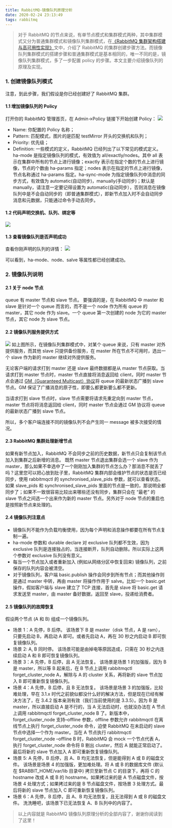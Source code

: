 ```yaml
---
title: RabbitMQ-镜像队列原理分析
date: 2020-02-24 23:13:49
tags: rabbitmq
---
```


> 对于 RabbitMQ 的节点来说，有单节点模式和集群模式两种，其中集群模式又分为普通集群模式和镜像队列集群模式，在[《RabbitMQ 集群架构搭建与高可用性实现》](http://zhaoyh.com.cn/2018/06/19/RabbitMQ%E9%9B%86%E7%BE%A4%E6%9E%B6%E6%9E%84%E6%90%AD%E5%BB%BA%E4%B8%8E%E9%AB%98%E5%8F%AF%E7%94%A8%E6%80%A7%E5%AE%9E%E7%8E%B0/)文中，介绍了 RabbitMQ 的集群创建步骤方法。而镜像队列集群模式的搭建步骤和普通集群模式是基本相同的，唯一不同的是，镜像队列集群模式，多了一步配置 policy 的步骤。本文主要介绍镜像队列的原理及实现。

<!-- more -->

### [](#1-创建镜像队列模式 "1. 创建镜像队列模式")1. 创建镜像队列模式

注意，到此步骤，我们假设是你已经创建好了 RabbitMQ 集群。

#### [](#1-1-增加镜像队列的Policy "1.1 增加镜像队列的Policy")1.1 增加镜像队列的 Policy

打开你的 RabbitMQ 管理首页，在 Admin->Policy 链接下开始创建 Policy：
[![](https://static.zhaoyh.com.cn/c8da13d3fbaa47b5844a4ac56af47781_c5de9157ed768845456377a66e6fbc45.jpg)](https://static.zhaoyh.com.cn/c8da13d3fbaa47b5844a4ac56af47781_c5de9157ed768845456377a66e6fbc45.jpg)

*   Name: 你配置的 Policy 名称；
*   Pattern: 匹配模式，图片的是匹配 testMirror 开头的交换机和队列；
*   Priority: 优先级；
*   Definition: 一些模式的定义，RabbitMQ 已经列出了以下常见的模式定义。ha-mode 是指定镜像队列的模式，有效值为 all/exactly/nodes。其中 all 表示在集群中所有的节点上进行镜像；exactly 表示在指定个数的节点上进行镜像，节点的个数由 ha-params 指定；nodes 表示在指定的节点上进行镜像，节点名称通过 ha-params 指定。ha-sync-mode 为指定镜像队列中消息的同步方式，有效值为 automatic(自动同步)，manually(手动同步)；默认是 manually，请注意一定要记得设置为 automatic(自动同步），否则消息在镜像队列中是不会自动同步的（即普通集群模式），即新节点加入时不会自动同步消息和元数据，只能通过命令手动去同步。

#### [](#1-2-代码声明交换机、队列、绑定等 "1.2 代码声明交换机、队列、绑定等")1.2 代码声明交换机、队列、绑定等

[![](https://static.zhaoyh.com.cn/8a7a7e951fea4019983a57856b4752f1_944a5ca5fac00d7fae903c92067edb80.jpg)](https://static.zhaoyh.com.cn/8a7a7e951fea4019983a57856b4752f1_944a5ca5fac00d7fae903c92067edb80.jpg)

#### [](#1-3-查看镜像队列是否声明成功 "1.3 查看镜像队列是否声明成功")1.3 查看镜像队列是否声明成功

查看你刚声明的队列的详情：
[![](https://static.zhaoyh.com.cn/1512df3b3bb543f792054123675fdc25_e9cd11bbf4b48504efae222dbff4c0c4.jpg)](https://static.zhaoyh.com.cn/1512df3b3bb543f792054123675fdc25_e9cd11bbf4b48504efae222dbff4c0c4.jpg)

可以看到，ha-mode、node、salve 等属性都已经创建成功。

### [](#2-镜像队列说明 "2. 镜像队列说明")2. 镜像队列说明

#### [](#2-1-关于node节点 "2.1 关于node节点")2.1 关于 node 节点

queue 有 master 节点和 slave 节点。 要强调的是，在 RabbitMQ 中 master 和 slave 是针对一个 queue 而言的，而不是一个 node 作为所有 queue 的 master，其它 node 作为 slave。一个 queue 第一次创建的 node 为它的 master 节点，其它 node 为 slave 节点。

#### [](#2-2-镜像队列服务提供方式 "2.2 镜像队列服务提供方式")2.2 镜像队列服务提供方式

[![](https://static.zhaoyh.com.cn/1539701465336.jpg)](https://static.zhaoyh.com.cn/1539701465336.jpg)
如上图所示，在镜像队列集群模式中，对某个 queue 来说，只有 master 对外提供服务，而其他 slave 只提供备份服务，在 master 所在节点不可用时，选出一个 slave 作为新的 master 继续对外提供服务。

无论客户端的请求打到 master 还是 slave 最终数据都是从 master 节点获取。当请求打到 master 节点时，master 节点直接将消息返回给 client，同时 master 节点会通过 [GM（Guaranteed Multicast）协议](https://en.wikipedia.org/wiki/Reliable_multicast)将 queue 的最新状态广播到 slave 节点。GM 保证了广播消息的原子性，即要么都更新要么都不更新。

当请求打到 slave 节点时，slave 节点需要将请求先重定向到 master 节点，master 节点将将消息返回给 client，同时 master 节点会通过 GM 协议将 queue 的最新状态广播到 slave 节点。

所以，多个客户端连接不同的镜像队列不会产生同一 message 被多次接受的情况。

#### [](#2-3-RabbitMQ集群处理新增节点 "2.3 RabbitMQ集群处理新增节点")2.3 RabbitMQ 集群处理新增节点

如果有新节点加入，RabbitMQ 不会同步之前的历史数据，新节点只会复制该节点加入到集群之后新增的消息。
既然 master 节点退出集群会选一个 slave 作为 master，那么如果不幸选中了一个刚刚加入集群的节点怎么办？那消息不就丢了吗？这里您可以把心放到肚子里，RabbitMQ 集群内部会维护节点的状态是否已经同步，使用 rabbitmqctl 的 synchronised_slave_pids 参数，就可以查看状态。如果 slave_pids 和 synchronised_slave_pids 里面的节点是一致的，那说明全都同步了；如果不一致很容易比较出来哪些还没有同步，集群只会在 “最老” 的 slave 节点之间选一个出来作为新的 master 节点。另外对于 node 节点的重启也是按照新节点来处理的。

#### [](#2-4-镜像队列注意点 "2.4 镜像队列注意点")2.4 镜像队列注意点

*   镜像队列不能作为负载均衡使用，因为每个声明和消息操作都要在所有节点复制一遍。
*   ha-mode 参数和 durable declare 对 exclusive 队列都不生效，因为 exclusive 队列是连接独占的，当连接断开，队列自动删除。所以实际上这两个参数对 exclusive 队列没有意义。
*   每当一个节点加入或者重新加入 (例如从网络分区中恢复回来) 镜像队列，之前保存的队列内容会被清空。
*   对于镜像队列，客户端 basic.publish 操作会同步到所有节点；而其他操作则是通过 master 中转，再由 master 将操作作用于 salve。比如一个 basic.get 操作，假如客户端与 slave 建立了 TCP 连接，首先是 slave 将 basic.get 请求发送至 master，由 master 备好数据，返回至 slave，投递给消费者。

#### [](#2-5-镜像队列的故障恢复 "2.5 镜像队列的故障恢复")2.5 镜像队列的故障恢复

假设两个节点 (A 和 B) 组成一个镜像队列。

*   场景 1：A 先停，B 后停。 该场景下 B 是 master（disk 节点，A 是 ram），只要先启动 B，再启动 A 即可。或者先启动 A，再在 30 秒之内启动 B 即可恢复镜像队列。
*   场景 2: A, B 同时停。 该场景可能是由掉电等原因造成，只需在 30 秒之内连续启动 A 和 B 即可恢复镜像队列。
*   场景 3：A 先停，B 后停，且 A 无法恢复。 该场景是场景 1 的加强版，因为 B 是 master，所以等 B 起来后，在 B 节点上调用 rabbitmqctl forget_cluster_node A，解除与 A 的 cluster 关系，再将新的 slave 节点加入 B 即可重新恢复镜像队列。
*   场景 4：A 先停，B 后停，且 B 无法恢复。 该场景是场景 3 的加强版，比较难处理，早在 3.1.x 时代之前貌似都没什么好的解决方法，但是现在已经有解决方法了，在 3.4.2 版本亲测有效（我们当前使用的是 3.3.5）。因为 B 是 master，所以直接启动 A 是不行的，当 A 无法启动时，也就没办法在 A 节点上调用 rabbitmqctl forget_cluster_node B 了。新版本中，forget_cluster_node 支持–offline 参数，offline 参数允许 rabbitmqctl 在离线节点上执行 forget_cluster_node 命令，迫使 RabbitMQ 在未启动的 slave 节点中选择一个作为 master。当在 A 节点执行 rabbitmqctl forget_cluster_node –offline B 时，RabbitMQ 会 mock 一个节点代表 A，执行 forget_cluster_node 命令将 B 剔出 cluster，然后 A 就能正常启动了。最后将新的 slave 节点加入 A 即可重新恢复镜像队列。
*   场景 5: A 先停，B 后停，且 A、B 均无法恢复，但是能得到 A 或 B 的磁盘文件。 该场景是场景 4 的加强版，更加难处理。将 A 或 B 的数据库文件 (默认在 $RABBIT_HOME/var/lib 目录中) 拷贝至新节点 C 的目录下，再将 C 的 hostname 改成 A 或 B 的 hostname。如果拷过来的是 A 节点磁盘文件，按场景 4 处理方式；如果拷过来的是 B 节点磁盘文件，按场景 3 处理方式。最后将新的 slave 节点加入 C 即可重新恢复镜像队列。
*   场景 6：A 先停，B 后停，且 A、B 均无法恢复，且无法得到 A 或 B 的磁盘文件。 洗洗睡吧，该场景下已无法恢复 A、B 队列中的内容了。

> 以上内容就是 RabbitMQ 镜像队列原理分析的全部内容了，谢谢你阅读到了这里！
>
